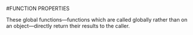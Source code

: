 #FUNCTION PROPERTIES

These global functions—functions which are called globally rather than on an object—directly return their results to the caller.
